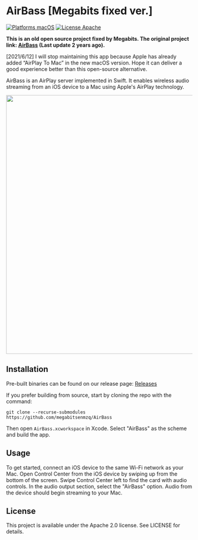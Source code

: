 # AirBass [Megabits fixed ver.]


[![Platforms macOS](https://img.shields.io/badge/Platforms-macOS-purple.svg?style=flat)](http://www.apple.com/macos/)
[![License Apache](https://img.shields.io/badge/License-APACHE2-blue.svg?style=flat)](https://www.apache.org/licenses/LICENSE-2.0.html)

**This is an old open source project fixed by Megabits. The original project link: [AirBass](https://github.com/jenghis/airbass) (Last update 2 years ago).**

[2021/6/12] I will stop maintaining this app because Apple has already added “AirPlay To Mac” in the new macOS version. Hope it can deliver a good experience better than this open-source alternative.

AirBass is an AirPlay server implemented in Swift. It enables wireless audio streaming from an iOS device to a Mac using Apple's AirPlay technology.

<img src="https://raw.githubusercontent.com/jenghis/airbass/master/screenshot.png" width="700">

## Installation
Pre-built binaries can be found on our release page: [Releases](https://github.com/megabitsenmzq/AirBass/releases)

If you prefer building from source, start by cloning the repo with the command:

~~~shell
git clone --recurse-submodules https://github.com/megabitsenmzq/AirBass
~~~

Then open `AirBass.xcworkspace` in Xcode. Select "AirBass" as the scheme and build the app.

## Usage
To get started, connect an iOS device to the same Wi-Fi network as your Mac. Open Control Center from the iOS device by swiping up from the bottom of the screen. Swipe Control Center left to find the card with audio controls. In the audio output section, select the "AirBass" option. Audio from the device should begin streaming to your Mac.  

## License
This project is available under the Apache 2.0 license. See LICENSE for details.
